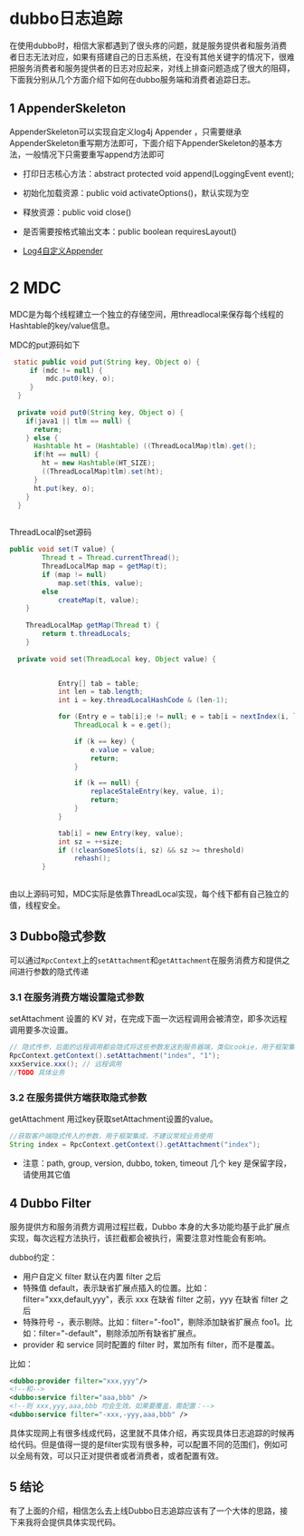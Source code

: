 # dubbo日志追踪
在使用dubbo时，相信大家都遇到了很头疼的问题，就是服务提供者和服务消费者日志无法对应，如果有搭建自己的日志系统，在没有其他关键字的情况下，很难把服务消费者和服务提供者的日志对应起来，对线上排查问题造成了很大的阻碍，下面我分别从几个方面介绍下如何在dubbo服务端和消费者追踪日志。


## 1 AppenderSkeleton
AppenderSkeleton可以实现自定义log4j Appender ，只需要继承AppenderSkeleton重写期方法即可，下面介绍下AppenderSkeleton的基本方法，一般情况下只需要重写append方法即可

- 打印日志核心方法：abstract protected void append(LoggingEvent event); 
- 初始化加载资源：public void activateOptions()，默认实现为空
- 释放资源：public void close() 
- 是否需要按格式输出文本：public boolean requiresLayout() 

- [Log4自定义Appender](https://www.cnblogs.com/grh946/p/5977046.html)

# 2 MDC
MDC是为每个线程建立一个独立的存储空间，用threadlocal来保存每个线程的Hashtable的key/value信息。

MDC的put源码如下
``` java
 static public void put(String key, Object o) {
     if (mdc != null) {
         mdc.put0(key, o);
     }
  }
  
  private void put0(String key, Object o) {
    if(java1 || tlm == null) {
      return;
    } else {
      Hashtable ht = (Hashtable) ((ThreadLocalMap)tlm).get();
      if(ht == null) {
        ht = new Hashtable(HT_SIZE);
        ((ThreadLocalMap)tlm).set(ht);
      }    
      ht.put(key, o);
    }
  }
  
```

ThreadLocal的set源码
``` java
public void set(T value) {
        Thread t = Thread.currentThread();
        ThreadLocalMap map = getMap(t);
        if (map != null)
            map.set(this, value);
        else
            createMap(t, value);
    }
    
    ThreadLocalMap getMap(Thread t) {
        return t.threadLocals;
    }
    
  private void set(ThreadLocal key, Object value) {


            Entry[] tab = table;
            int len = tab.length;
            int i = key.threadLocalHashCode & (len-1);

            for (Entry e = tab[i];e != null; e = tab[i = nextIndex(i, len)]) {
                ThreadLocal k = e.get();

                if (k == key) {
                    e.value = value;
                    return;
                }

                if (k == null) {
                    replaceStaleEntry(key, value, i);
                    return;
                }
            }

            tab[i] = new Entry(key, value);
            int sz = ++size;
            if (!cleanSomeSlots(i, sz) && sz >= threshold)
                rehash();
        }
        
```

由以上源码可知，MDC实际是依靠ThreadLocal实现，每个线下都有自己独立的值，线程安全。

## 3 Dubbo隐式参数
可以通过`RpcContext`上的`setAttachment`和`getAttachment`在服务消费方和提供之间进行参数的隐式传递

### 3.1 在服务消费方端设置隐式参数

setAttachment 设置的 KV 对，在完成下面一次远程调⽤会被清空，即多次远程调用要多次设置。

``` java
// 隐式传参，后面的远程调用都会隐式将这些参数发送到服务器端，类似cookie，用于框架集成，不建议常规业务使用
RpcContext.getContext().setAttachment("index", "1"); 
xxxService.xxx(); // 远程调用
//TODO 具体业务
```

### 3.2 在服务提供方端获取隐式参数
getAttachment 用过key获取setAttachment设置的value。

``` java
//获取客户端隐式传入的参数，用于框架集成，不建议常规业务使用
String index = RpcContext.getContext().getAttachment("index");
```

- 注意：path, group, version, dubbo, token, timeout 几个 key 是保留字段，请使用其它值

## 4 Dubbo Filter
服务提供方和服务消费方调用过程拦截，Dubbo 本身的大多功能均基于此扩展点实现，每次远程方法执行，该拦截都会被执行，需要注意对性能会有影响。

dubbo约定：
- 用户自定义 filter 默认在内置 filter 之后
- 特殊值 default，表示缺省扩展点插入的位置。比如：filter="xxx,default,yyy"，表示 xxx 在缺省 filter 之前，yyy 在缺省 filter 之后
- 特殊符号 -，表示剔除。比如：filter="-foo1"，剔除添加缺省扩展点 foo1。比如：filter="-default"，剔除添加所有缺省扩展点。
- provider 和 service 同时配置的 filter 时，累加所有 filter，而不是覆盖。

比如：
``` xml
<dubbo:provider filter="xxx,yyy"/> 
<!--和-->
<dubbo:service filter="aaa,bbb" />
<!--则 xxx,yyy,aaa,bbb 均会生效。如果要覆盖，需配置：-->
<dubbo:service filter="-xxx,-yyy,aaa,bbb" />
```

具体实现网上有很多线成代码，这里就不具体介绍，再实现具体日志追踪的时候再给代码。但是值得一提的是filter实现有很多种，可以配置不同的范围们，例如可以全局有效，可以只正对提供者或者消费者，或者配置有效。


## 5 结论
有了上面的介绍，相信怎么去上线Dubbo日志追踪应该有了一个大体的思路，接下来我将会提供具体实现代码。

